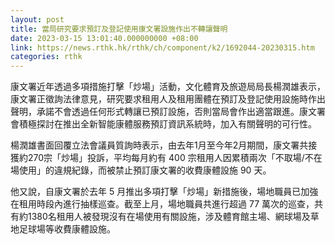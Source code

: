 ```yaml
---
layout: post
title: 當局研究要求預訂及登記使用康文署設施作出不轉讓聲明
date: 2023-03-15 13:01:40.000000000 +08:00
link: https://news.rthk.hk/rthk/ch/component/k2/1692044-20230315.htm
categories: rthk
---
```


康文署近年透過多項措施打擊「炒場」活動，文化體育及旅遊局局長楊潤雄表示，康文署正徵詢法律意見，研究要求租用人及租用團體在預訂及登記使用設施時作出聲明，承諾不會透過任何形式轉讓已預訂設施，否則當局會作出適當跟進。康文署會積極探討在推出全新智能康體服務預訂資訊系統時，加入有關聲明的可行性。

楊潤雄書面回覆立法會議員質詢時表示，由去年1月至今年2月期間，康文署共接獲約270宗「炒場」投訴，平均每月約有 400 宗租用人因累積兩次「不取場/不在場使用」的違規紀錄，而被禁止預訂康文署的收費康體設施 90 天。

他又說，自康文署於去年 5 月推出多項打擊「炒場」新措施後，場地職員已加強在租用時段內進行抽樣巡查。截至上月，場地職員共進行超過 77 萬次的巡查，共有約1380名租用人被發現沒有在場使用有關設施，涉及體育館主場、網球場及草地足球場等收費康體設施。
